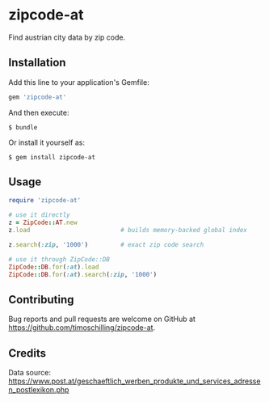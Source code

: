 # zipcode-at

Find austrian city data by zip code.

## Installation

Add this line to your application's Gemfile:

```ruby
gem 'zipcode-at'
```

And then execute:

    $ bundle

Or install it yourself as:

    $ gem install zipcode-at

## Usage

```ruby
require 'zipcode-at'

# use it directly
z = ZipCode::AT.new
z.load                         # builds memory-backed global index

z.search(:zip, '1000')         # exact zip code search

# use it through ZipCode::DB
ZipCode::DB.for(:at).load
ZipCode::DB.for(:at).search(:zip, '1000')
```

## Contributing

Bug reports and pull requests are welcome on GitHub at https://github.com/timoschilling/zipcode-at.

## Credits

Data source: https://www.post.at/geschaeftlich_werben_produkte_und_services_adressen_postlexikon.php